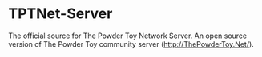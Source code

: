 # TPTNet-Server
The official source for The Powder Toy Network Server. An open source version of The Powder Toy community server (http://ThePowderToy.Net/).